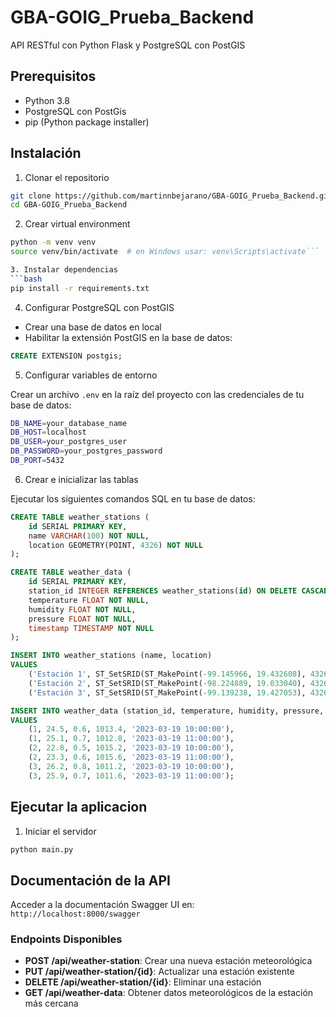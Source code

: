 # GBA-GOIG_Prueba_Backend

API RESTful con Python Flask y PostgreSQL con PostGIS

## Prerequisitos

- Python 3.8
- PostgreSQL con PostGis
- pip (Python package installer)

## Instalación

1. Clonar el repositorio

```bash
git clone https://github.com/martinnbejarano/GBA-GOIG_Prueba_Backend.git
cd GBA-GOIG_Prueba_Backend
```

2. Crear virtual environment

````bash
python -m venv venv
source venv/bin/activate  # en Windows usar: venv\Scripts\activate```

3. Instalar dependencias
```bash
pip install -r requirements.txt
````

4. Configurar PostgreSQL con PostGIS

- Crear una base de datos en local
- Habilitar la extensión PostGIS en la base de datos:

```sql
CREATE EXTENSION postgis;
```

5. Configurar variables de entorno

Crear un archivo `.env` en la raíz del proyecto con las credenciales de tu base de datos:

```bash
DB_NAME=your_database_name
DB_HOST=localhost
DB_USER=your_postgres_user
DB_PASSWORD=your_postgres_password
DB_PORT=5432
```

6. Crear e inicializar las tablas

Ejecutar los siguientes comandos SQL en tu base de datos:

```sql
CREATE TABLE weather_stations (
    id SERIAL PRIMARY KEY,
    name VARCHAR(100) NOT NULL,
    location GEOMETRY(POINT, 4326) NOT NULL
);

CREATE TABLE weather_data (
    id SERIAL PRIMARY KEY,
    station_id INTEGER REFERENCES weather_stations(id) ON DELETE CASCADE,
    temperature FLOAT NOT NULL,
    humidity FLOAT NOT NULL,
    pressure FLOAT NOT NULL,
    timestamp TIMESTAMP NOT NULL
);

INSERT INTO weather_stations (name, location)
VALUES
    ('Estación 1', ST_SetSRID(ST_MakePoint(-99.145966, 19.432608), 4326)),
    ('Estación 2', ST_SetSRID(ST_MakePoint(-98.224889, 19.033040), 4326)),
    ('Estación 3', ST_SetSRID(ST_MakePoint(-99.139238, 19.427053), 4326));

INSERT INTO weather_data (station_id, temperature, humidity, pressure, timestamp)
VALUES
    (1, 24.5, 0.6, 1013.4, '2023-03-19 10:00:00'),
    (1, 25.1, 0.7, 1012.8, '2023-03-19 11:00:00'),
    (2, 22.8, 0.5, 1015.2, '2023-03-19 10:00:00'),
    (2, 23.3, 0.6, 1015.6, '2023-03-19 11:00:00'),
    (3, 26.2, 0.8, 1011.2, '2023-03-19 10:00:00'),
    (3, 25.9, 0.7, 1011.6, '2023-03-19 11:00:00');
```

## Ejecutar la aplicacion

1. Iniciar el servidor

```bash
python main.py
```

## Documentación de la API

Acceder a la documentación Swagger UI en: `http://localhost:8000/swagger`

### Endpoints Disponibles

- **POST /api/weather-station**: Crear una nueva estación meteorológica
- **PUT /api/weather-station/{id}**: Actualizar una estación existente
- **DELETE /api/weather-station/{id}**: Eliminar una estación
- **GET /api/weather-data**: Obtener datos meteorológicos de la estación más cercana

